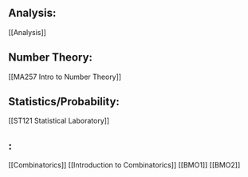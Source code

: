## Analysis:
[[Analysis]]


## Number Theory:
[[MA257 Intro to Number Theory]]

## Statistics/Probability:
[[ST121 Statistical Laboratory]]

## :
[[Combinatorics]]
[[Introduction to Combinatorics]]
[[BMO1]]
[[BMO2]]
